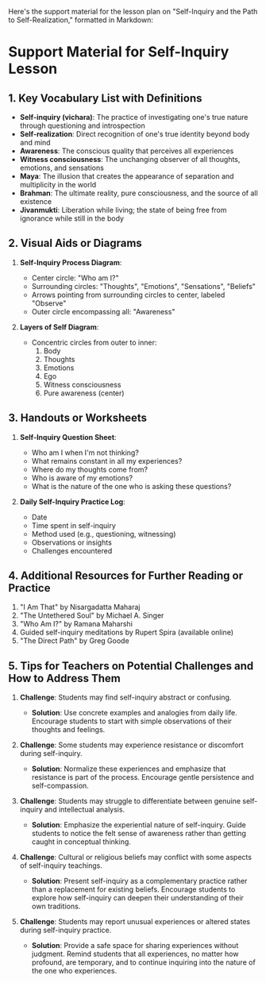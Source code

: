 Here's the support material for the lesson plan on "Self-Inquiry and the Path to Self-Realization," formatted in Markdown:

# Support Material for Self-Inquiry Lesson

## 1. Key Vocabulary List with Definitions

- **Self-inquiry (vichara)**: The practice of investigating one's true nature through questioning and introspection
- **Self-realization**: Direct recognition of one's true identity beyond body and mind
- **Awareness**: The conscious quality that perceives all experiences
- **Witness consciousness**: The unchanging observer of all thoughts, emotions, and sensations
- **Maya**: The illusion that creates the appearance of separation and multiplicity in the world
- **Brahman**: The ultimate reality, pure consciousness, and the source of all existence
- **Jivanmukti**: Liberation while living; the state of being free from ignorance while still in the body

## 2. Visual Aids or Diagrams

1. **Self-Inquiry Process Diagram**:
   - Center circle: "Who am I?"
   - Surrounding circles: "Thoughts", "Emotions", "Sensations", "Beliefs"
   - Arrows pointing from surrounding circles to center, labeled "Observe"
   - Outer circle encompassing all: "Awareness"

2. **Layers of Self Diagram**:
   - Concentric circles from outer to inner:
     1. Body
     2. Thoughts
     3. Emotions
     4. Ego
     5. Witness consciousness
     6. Pure awareness (center)

## 3. Handouts or Worksheets

1. **Self-Inquiry Question Sheet**:
   - Who am I when I'm not thinking?
   - What remains constant in all my experiences?
   - Where do my thoughts come from?
   - Who is aware of my emotions?
   - What is the nature of the one who is asking these questions?

2. **Daily Self-Inquiry Practice Log**:
   - Date
   - Time spent in self-inquiry
   - Method used (e.g., questioning, witnessing)
   - Observations or insights
   - Challenges encountered

## 4. Additional Resources for Further Reading or Practice

1. "I Am That" by Nisargadatta Maharaj
2. "The Untethered Soul" by Michael A. Singer
3. "Who Am I?" by Ramana Maharshi
4. Guided self-inquiry meditations by Rupert Spira (available online)
5. "The Direct Path" by Greg Goode

## 5. Tips for Teachers on Potential Challenges and How to Address Them

1. **Challenge**: Students may find self-inquiry abstract or confusing.
   - **Solution**: Use concrete examples and analogies from daily life. Encourage students to start with simple observations of their thoughts and feelings.

2. **Challenge**: Some students may experience resistance or discomfort during self-inquiry.
   - **Solution**: Normalize these experiences and emphasize that resistance is part of the process. Encourage gentle persistence and self-compassion.

3. **Challenge**: Students may struggle to differentiate between genuine self-inquiry and intellectual analysis.
   - **Solution**: Emphasize the experiential nature of self-inquiry. Guide students to notice the felt sense of awareness rather than getting caught in conceptual thinking.

4. **Challenge**: Cultural or religious beliefs may conflict with some aspects of self-inquiry teachings.
   - **Solution**: Present self-inquiry as a complementary practice rather than a replacement for existing beliefs. Encourage students to explore how self-inquiry can deepen their understanding of their own traditions.

5. **Challenge**: Students may report unusual experiences or altered states during self-inquiry practice.
   - **Solution**: Provide a safe space for sharing experiences without judgment. Remind students that all experiences, no matter how profound, are temporary, and to continue inquiring into the nature of the one who experiences.
